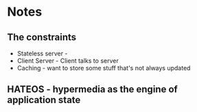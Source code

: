 # Notes

## The constraints
* Stateless server - 
* Client Server - Client talks to server
* Caching - want to store some stuff that's not always updated

## HATEOS - hypermedia as the engine of application state
